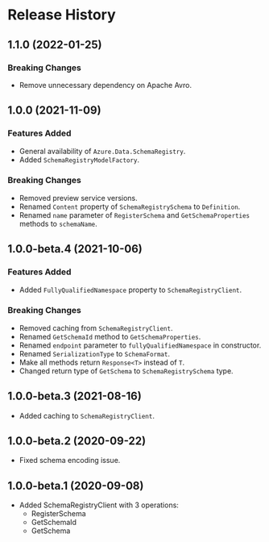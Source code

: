 # Release History

## 1.1.0 (2022-01-25)

### Breaking Changes

- Remove unnecessary dependency on Apache Avro.

## 1.0.0 (2021-11-09)

### Features Added

- General availability of `Azure.Data.SchemaRegistry`.
- Added `SchemaRegistryModelFactory`.

### Breaking Changes

- Removed preview service versions.
- Renamed `Content` property of `SchemaRegistrySchema` to `Definition`.
- Renamed `name` parameter of `RegisterSchema` and `GetSchemaProperties` methods to `schemaName`.

## 1.0.0-beta.4 (2021-10-06)

### Features Added

- Added `FullyQualifiedNamespace` property to `SchemaRegistryClient`.

### Breaking Changes

- Removed caching from `SchemaRegistryClient`.
- Renamed `GetSchemaId` method to `GetSchemaProperties`.
- Renamed `endpoint` parameter to `fullyQualifiedNamespace` in constructor.
- Renamed `SerializationType` to `SchemaFormat`.
- Make all methods return `Response<T>` instead of `T`.
- Changed return type of `GetSchema` to `SchemaRegistrySchema` type.

## 1.0.0-beta.3 (2021-08-16)
- Added caching to `SchemaRegistryClient`.

## 1.0.0-beta.2 (2020-09-22)
- Fixed schema encoding issue.

## 1.0.0-beta.1 (2020-09-08)
- Added SchemaRegistryClient with 3 operations:
  - RegisterSchema
  - GetSchemaId
  - GetSchema

